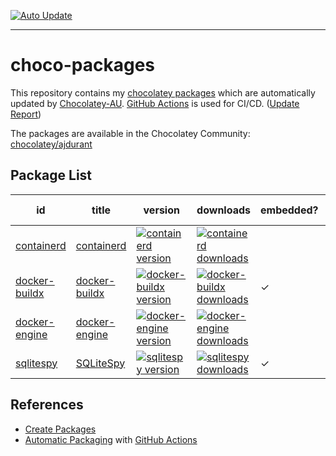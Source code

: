 [![Auto Update][auto_update_badge]][auto_update_actions]

[auto_update_badge]: https://github.com/ajdurant/choco-packages/workflows/Auto%20Update/badge.svg
[auto_update_actions]: https://github.com/ajdurant/choco-packages/actions?query=workflow%3A%22Auto+Update%22

----

# choco-packages

This repository contains my [chocolatey packages](https://docs.chocolatey.org/en-us/getting-started#what-are-chocolatey-packages) which are automatically updated by [Chocolatey-AU](https://github.com/chocolatey-community/chocolatey-au).
[GitHub Actions](https://github.com/features/actions) is used for CI/CD. ([Update Report](https://gist.github.com/ajdurant/460a993a176efcd009c2ffaccd4fb85f))

The packages are available in the Chocolatey Community: [chocolatey/ajdurant](https://community.chocolatey.org/profiles/ajdurant)

## Package List

| id                             | title                                                         | version                                                                  | downloads                                                                    | embedded? | auto update? |
|--------------------------------|---------------------------------------------------------------|--------------------------------------------------------------------------|------------------------------------------------------------------------------|-----------|--------------|
| [containerd](containerd)       | [containerd](https://github.com/containerd/containerd)        | [![containerd version][containerd_version]][containerd_package]          | [![containerd downloads][containerd_downloads]][containerd_package]          |           |              |
| [docker-buildx](docker-buildx) | [docker-buildx](https://github.com/docker/buildx)             | [![docker-buildx version][docker-buildx_version]][docker-buildx_package] | [![docker-buildx downloads][docker-buildx_downloads]][docker-buildx_package] | ✓         |              |
| [docker-engine](docker-engine) | [docker-engine](https://github.com/moby/moby)                 | [![docker-engine version][docker-engine_version]][docker-engine_package] | [![docker-engine downloads][docker-engine_downloads]][docker-engine_package] |           | ✓            |
| [sqlitespy](sqlitespy)         | [SQLiteSpy](https://www.yunqa.de/delphi/apps/sqlitespy/index) | [![sqlitespy version][sqlitespy_version]][sqlitespy_package]             | [![sqlitespy downloads][sqlitespy_downloads]][sqlitespy_package]             | ✓         | ✓            |

[containerd_version]: https://img.shields.io/chocolatey/v/containerd
[containerd_downloads]: https://img.shields.io/chocolatey/dt/containerd
[containerd_package]: https://chocolatey.org/packages/containerd
[docker-buildx_version]: https://img.shields.io/chocolatey/v/docker-buildx
[docker-buildx_downloads]: https://img.shields.io/chocolatey/dt/docker-buildx
[docker-buildx_package]: https://chocolatey.org/packages/docker-buildx
[docker-engine_version]: https://img.shields.io/chocolatey/v/docker-engine
[docker-engine_downloads]: https://img.shields.io/chocolatey/dt/docker-engine
[docker-engine_package]: https://chocolatey.org/packages/docker-engine
[sqlitespy_version]: https://img.shields.io/chocolatey/v/sqlitespy
[sqlitespy_downloads]: https://img.shields.io/chocolatey/dt/sqlitespy
[sqlitespy_package]: https://chocolatey.org/packages/sqlitespy

## References

- [Create Packages](https://docs.chocolatey.org/en-us/create/create-packages)
- [Automatic Packaging](https://github.com/chocolatey-community/chocolatey-au) with [GitHub Actions](https://docs.github.com/en/actions)
